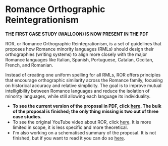 # Romance Orthographic Reintegrationism

**THE FIRST CASE STUDY (WALLOON) IS NOW PRESENT IN THE PDF**

ROR, or Romance Orthographic Reintegrationism, is a set of guidelines that proposes how Romance minority languages (RMLs) should design their orthographies (writing systems) to align more closely with the major Romance languages like Italian, Spanish, Portuguese, Catalan, Occitan, French, and Romanian.

Instead of creating one uniform spelling for all RMLs, ROR offers principles that encourage orthographic similarity across the Romance family, focusing on historical accuracy and relative simplicity. The goal is to improve mutual intelligibility between Romance languages and reduce the isolation of minority languages, while still allowing each language its individuality.

- **To see the current version of the proposal in PDF, click [here](PDF_v0.8.pdf). The bulk of the proposal is finished; the only thing missing is two out of three case studies.**
- To see the original YouTube video about ROR, click [here](https://youtu.be/T8GsnYJGPq8?si=RHE-02wEer5mRlKx). It is more limited in scope, it is less specific and more theoretical.
- I'm also working on a schematised summary of the proposal. It is not finished, but if you want to read it you can do so [here](ROR_summary.md).
